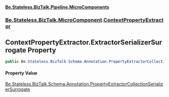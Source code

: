 #### [Be.Stateless.BizTalk.Pipeline.MicroComponents](README.md 'README')
### [Be.Stateless.BizTalk.MicroComponent](Be.Stateless.BizTalk.MicroComponent.md 'Be.Stateless.BizTalk.MicroComponent').[ContextPropertyExtractor](ContextPropertyExtractor.md 'Be.Stateless.BizTalk.MicroComponent.ContextPropertyExtractor')

## ContextPropertyExtractor.ExtractorSerializerSurrogate Property

```csharp
public Be.Stateless.BizTalk.Schema.Annotation.PropertyExtractorCollectionSerializerSurrogate ExtractorSerializerSurrogate { get; set; }
```

#### Property Value
[Be.Stateless.BizTalk.Schema.Annotation.PropertyExtractorCollectionSerializerSurrogate](https://docs.microsoft.com/en-us/dotnet/api/Be.Stateless.BizTalk.Schema.Annotation.PropertyExtractorCollectionSerializerSurrogate 'Be.Stateless.BizTalk.Schema.Annotation.PropertyExtractorCollectionSerializerSurrogate')